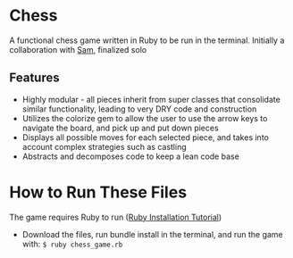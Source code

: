 # Chess

A functional chess game written in Ruby to be run in the terminal. Initially a
collaboration with [Sam](https://github.com/SamGerber), finalized solo

## Features
* Highly modular - all pieces inherit from super classes that consolidate
  similar functionality, leading to very DRY code and construction
* Utilizes the colorize gem to allow the user to use the arrow keys to navigate
  the board, and pick up and put down pieces
* Displays all possible moves for each selected piece, and takes into account
  complex strategies such as castling
* Abstracts and decomposes code to keep a lean code base

# How to Run These Files
The game requires Ruby to run ([Ruby Installation Tutorial](http://installrails.com/steps))

- Download the files, run bundle install in the terminal, and run the game with:
  `$ ruby chess_game.rb`
